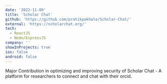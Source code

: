 ```yaml
---
date: '2022-11-09'
title: 'Scholar Chat'
github: 'https://github.com/pratikpakhale/Scholar-Chat/'
external: 'https://scholarchat.org/'
tech:
  - ReactJS
  - Node/ExpressJS
company: ''
showInProjects: true
ios: false
android: false
---
```

Major Contribution in optimizing and improving security of Scholar Chat - A platform for researchers to connect and chat with their orcid.